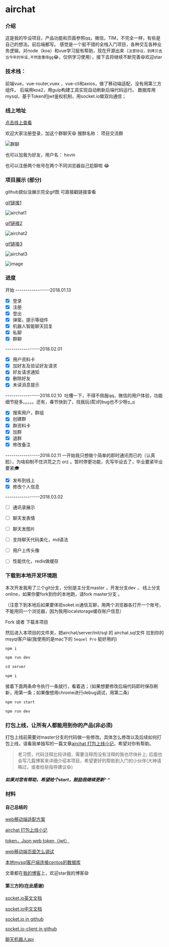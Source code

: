 # airchat

### 介绍

这是我的毕设项目，产品功能和页面参照qq，微信，TIM，不完全一样，有些是自己的想法。前后端都写。
感觉是一个挺不错的全栈入门项目，各种交互各种业务逻辑，对node（koa）和vue学习挺有帮助，现在开源出来（`注意协议，别拷贝去当今年的毕设,不然查重得gg`😂，仅供学习使用），接下去将继续不断完善😄欢迎star

### 技术栈：

前端vue，vue-router,vuex ，vue-cli和axios，做了移动端适配，没有用第三方组件。
后端用koa2，用gulp构建工具实现自动刷新后端代码运行。
数据库用mysql，基于Token的jwt鉴权机制，用socket.io做双向通信；

### 线上地址

[点击线上查看](http://www.hxvin.com:3000/)

欢迎大家注册登录，加这个群聊天😄 搜群名称： 项目交流群
 
![群聊](https://user-gold-cdn.xitu.io/2018/3/1/161e03584988b916?w=326&h=251&f=jpeg&s=32371)

也可以加我为好友，用户名：   hxvin

也可以注册两个账号在两个不同浏览器自己尬聊啦 😂

### 项目展示 (部分)

github貌似没展示完全gif图
可直接戳链接查看

[gif链接1](http://ooytyiziz.bkt.clouddn.com/airchat1.gif)

![airchat1](http://ooytyiziz.bkt.clouddn.com/airchat1.gif)

[gif链接2](http://ooytyiziz.bkt.clouddn.com/airchat2.gif)

![airchat2](http://ooytyiziz.bkt.clouddn.com/airchat2.gif)

[gif链接3](http://ooytyiziz.bkt.clouddn.com/airchat3.gif)

![airchat3](http://ooytyiziz.bkt.clouddn.com/airchat3.gif)

![image](https://user-images.githubusercontent.com/24861316/36930662-ee38040a-1ee0-11e8-9c41-ac8ee69f4b8f.png)


### 进度

开始 -----------------2018.01.13

- [x] 登录
- [x] 注册
- [x] 登出
- [x] 弹窗，提示等组件
- [x] 机器人智能聊天回复
- [x] 私聊
- [x] 群聊

-----------------2018.02.01

- [x] 用户资料卡
- [x] 加好友及验证好友请求
- [x] 好友请求通知
- [x] 删除好友
- [x] 未读消息提示

-----------------2018.02.10  吐槽一下，不得不佩服qq，微信的用户体验，功能细节挺多。。。。。还有，春节快到了，找我玩(茬)的bug也不少呀ಥ_ಥ

- [x] 搜索用户，群组
- [x] 创建群
- [x] 群资料卡
- [x] 加群
- [x] 退群
- [x] 修改备注

-----------------2018.02.11 一开始我只想做个简单的即时通讯而已的（认真脸），为啥抑制不住洪荒之力 orz 。暂时停更功能，先写毕设去了，毕业要紧毕业要紧🎓

- [x] 发布到线上
- [x] 修改个人信息  
 
-----------------2018.03.02

- [ ] 通讯录展示
- [ ] 聊天发表情
- [ ] 聊天发图片
- [ ] 支持聊天代码美化，md语法
- [ ] 用户上传头像
- [ ] 性能优化，redis做缓存


### 下载到本地开发环境跑

本次开发我用了三个git分支，分别是主分支master ，开发分支dev ， 线上分支online，如果你要fork到你的本地跑，请fork master分支 。

（注意下到本地后如果要体验soket.io通信互聊，用两个浏览器各打开一个账号，不能用同一个浏览器，因为我用localstorage缓存账户信息）

Fork 或者 下载本项目

然后进入本项目的文件夹，把airchat/server/init/sql 的 airchat.sql文件 拉到你的msyql客户端(我使用的是mac下的 `Sequel Pro` 挺好用的)

```js
npm i
```
```js
npm run dev
```
```js
cd server 
```
```js
npm i
```
接着下面两条命令执行一条就行，看着选；（如果想要修改后端代码即时保存刷新，用第一条；如果像想用chrome进行debug调试，用第二条)

```js
npm run start  
```
```js
npm run dev
```

### 打包上线，让所有人都能用到你的产品(非必须)

打包上线前需要对master分支的代码做一些修改。具体怎么修改以及后续如何打包上线，请看我单独写的一篇文章[airchat 打包上线小记](https://github.com/hxvin/blog/issues/28)，希望对你有帮助。

> 老习惯，代码注释比较详细，需要注释而没有注释的我也尽快补上;
后面也会写几篇博客来详细介绍本项目，希望更好的帮助到入门的小伙伴(大神请略过，或者给些指导建议😄)

##### 如果对您有帮助，希望给个start，鼓励我继续更新^ ^

### 材料

#### 自己总结的 

[web移动端适配方案](https://github.com/hxvin/blog/issues/8)

[airchat 打包上线小记](https://github.com/hxvin/blog/issues/28)

[token，Json web token（jwt）](https://github.com/hxvin/blog/issues/24)

[web移动端页面怎么调试](https://github.com/hxvin/blog/issues/9)

[本地mysql客户端连接centos的数据库](https://github.com/hxvin/blog/issues/7)

文章都在[我的博客](https://github.com/hxvin/blog)上，欢迎star我的博客😄

#### 第三方的(在此感谢) 

[socket.io英文文档](https://socket.io/docs/server-api/)

[socket.io中文文档](https://zhuanlan.zhihu.com/p/29148869)

[socket.io  in github](https://github.com/socketio/socket.io/)

[socket.io-client in github](https://github.com/socketio/socket.io-client)

[聊天机器人api](http://www.tuling123.com/)



